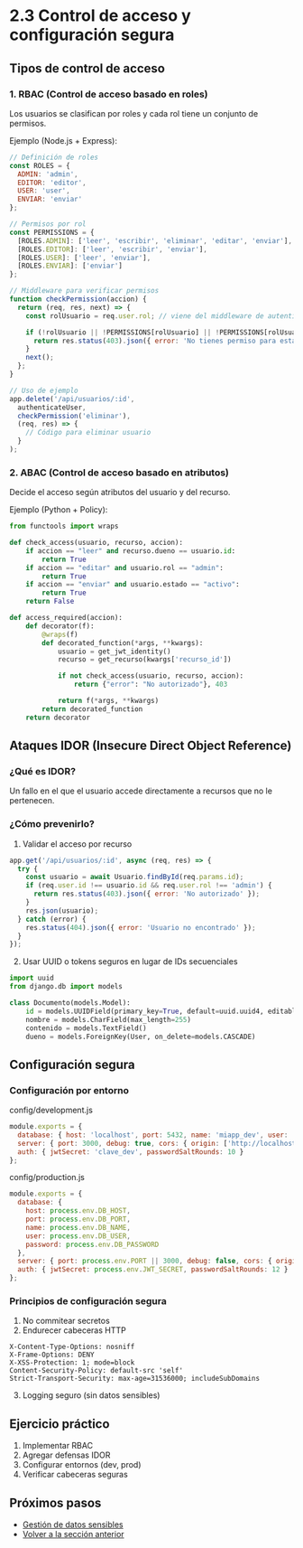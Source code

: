 # 2.3 Control de acceso y configuración segura

## Tipos de control de acceso

### 1. RBAC (Control de acceso basado en roles)
Los usuarios se clasifican por roles y cada rol tiene un conjunto de permisos.

Ejemplo (Node.js + Express):
```javascript
// Definición de roles
const ROLES = {
  ADMIN: 'admin',
  EDITOR: 'editor',
  USER: 'user',
  ENVIAR: 'enviar'
};

// Permisos por rol
const PERMISSIONS = {
  [ROLES.ADMIN]: ['leer', 'escribir', 'eliminar', 'editar', 'enviar'],
  [ROLES.EDITOR]: ['leer', 'escribir', 'enviar'],
  [ROLES.USER]: ['leer', 'enviar'],
  [ROLES.ENVIAR]: ['enviar']
};

// Middleware para verificar permisos
function checkPermission(accion) {
  return (req, res, next) => {
    const rolUsuario = req.user.rol; // viene del middleware de autenticación

    if (!rolUsuario || !PERMISSIONS[rolUsuario] || !PERMISSIONS[rolUsuario].includes(accion)) {
      return res.status(403).json({ error: 'No tienes permiso para esta acción' });
    }
    next();
  };
}

// Uso de ejemplo
app.delete('/api/usuarios/:id',
  authenticateUser,
  checkPermission('eliminar'),
  (req, res) => {
    // Código para eliminar usuario
  }
);
```

### 2. ABAC (Control de acceso basado en atributos)
Decide el acceso según atributos del usuario y del recurso.

Ejemplo (Python + Policy):
```python
from functools import wraps

def check_access(usuario, recurso, accion):
    if accion == "leer" and recurso.dueno == usuario.id:
        return True
    if accion == "editar" and usuario.rol == "admin":
        return True
    if accion == "enviar" and usuario.estado == "activo":
        return True
    return False

def access_required(accion):
    def decorator(f):
        @wraps(f)
        def decorated_function(*args, **kwargs):
            usuario = get_jwt_identity()
            recurso = get_recurso(kwargs['recurso_id'])

            if not check_access(usuario, recurso, accion):
                return {"error": "No autorizado"}, 403

            return f(*args, **kwargs)
        return decorated_function
    return decorator
```

## Ataques IDOR (Insecure Direct Object Reference)

### ¿Qué es IDOR?
Un fallo en el que el usuario accede directamente a recursos que no le pertenecen.

### ¿Cómo prevenirlo?

1. Validar el acceso por recurso
```javascript
app.get('/api/usuarios/:id', async (req, res) => {
  try {
    const usuario = await Usuario.findById(req.params.id);
    if (req.user.id !== usuario.id && req.user.rol !== 'admin') {
      return res.status(403).json({ error: 'No autorizado' });
    }
    res.json(usuario);
  } catch (error) {
    res.status(404).json({ error: 'Usuario no encontrado' });
  }
});
```

2. Usar UUID o tokens seguros en lugar de IDs secuenciales
```python
import uuid
from django.db import models

class Documento(models.Model):
    id = models.UUIDField(primary_key=True, default=uuid.uuid4, editable=False)
    nombre = models.CharField(max_length=255)
    contenido = models.TextField()
    dueno = models.ForeignKey(User, on_delete=models.CASCADE)
```

## Configuración segura

### Configuración por entorno

config/development.js
```javascript
module.exports = {
  database: { host: 'localhost', port: 5432, name: 'miapp_dev', user: 'postgres' },
  server: { port: 3000, debug: true, cors: { origin: ['http://localhost:8080'] } },
  auth: { jwtSecret: 'clave_dev', passwordSaltRounds: 10 }
};
```

config/production.js
```javascript
module.exports = {
  database: {
    host: process.env.DB_HOST,
    port: process.env.DB_PORT,
    name: process.env.DB_NAME,
    user: process.env.DB_USER,
    password: process.env.DB_PASSWORD
  },
  server: { port: process.env.PORT || 3000, debug: false, cors: { origin: ['https://tuapp.es'] } },
  auth: { jwtSecret: process.env.JWT_SECRET, passwordSaltRounds: 12 }
};
```

### Principios de configuración segura

1. No commitear secretos
2. Endurecer cabeceras HTTP
```http
X-Content-Type-Options: nosniff
X-Frame-Options: DENY
X-XSS-Protection: 1; mode=block
Content-Security-Policy: default-src 'self'
Strict-Transport-Security: max-age=31536000; includeSubDomains
```
3. Logging seguro (sin datos sensibles)

## Ejercicio práctico

1. Implementar RBAC
2. Agregar defensas IDOR
3. Configurar entornos (dev, prod)
4. Verificar cabeceras seguras

## Próximos pasos

- [Gestión de datos sensibles](../../datu_babesa/datu_sentikorrak.md)
- [Volver a la sección anterior](autentifikazioa.md)
